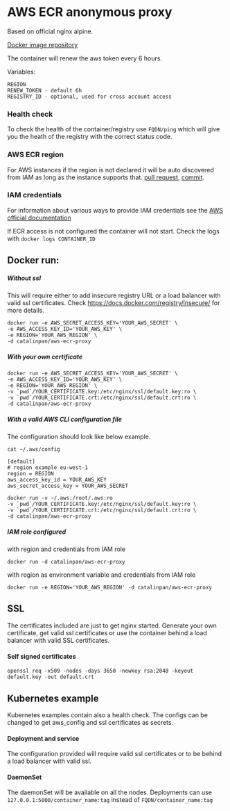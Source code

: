 # AWS ECR anonymous proxy

Based on official nginx alpine.

[Docker image repository](https://hub.docker.com/r/catalinpan/aws-ecr-proxy/)

The container will renew the aws token every 6 hours.

Variables:
```
REGION
RENEW_TOKEN - default 6h
REGISTRY_ID - optional, used for cross account access
```

### Health check

To check the health of the container/registry use ```FQDN/ping``` which will give you the heath of the registry with the correct status code. 

### AWS ECR region

For AWS instances if the region is not declared it will be auto discovered from IAM as long as the instance supports that. [pull request](https://github.com/catalinpan/aws-ecr-proxy/pull/1/commits/899ef1a80a7fa141f66e500a76f6ed86f8d19f4e), [commit](https://github.com/catalinpan/aws-ecr-proxy/commit/d8a709bf043cfd14b88defae738833e93c946f4b).

### IAM credentials

For information about various ways to provide IAM credentials see the [AWS official documentation](https://docs.aws.amazon.com/cli/latest/userguide/cli-configure-quickstart.html#cli-configure-quickstart-precedence)

If ECR access is not configured the container will not start. Check the logs with ```docker logs CONTAINER_ID```

## Docker run:
##### Without ssl
This will require either to add insecure registry URL or a load balancer with valid ssl certificates.
Check https://docs.docker.com/registry/insecure/ for more details.
```
docker run -e AWS_SECRET_ACCESS_KEY='YOUR_AWS_SECRET' \
-e AWS_ACCESS_KEY_ID='YOUR_AWS_KEY' \
-e REGION='YOUR_AWS_REGION' \
-d catalinpan/aws-ecr-proxy
```
##### With your own certificate
```
docker run -e AWS_SECRET_ACCESS_KEY='YOUR_AWS_SECRET' \
-e AWS_ACCESS_KEY_ID='YOUR_AWS_KEY' \
-e REGION='YOUR_AWS_REGION' \
-v `pwd`/YOUR_CERTIFICATE.key:/etc/nginx/ssl/default.key:ro \
-v `pwd`/YOUR_CERTIFICATE.crt:/etc/nginx/ssl/default.crt:ro \
-d catalinpan/aws-ecr-proxy
```
##### With a valid AWS CLI configuration file
The configuration should look like below example.  
```
cat ~/.aws/config
```
```
[default]
# region example eu-west-1
region = REGION     
aws_access_key_id = YOUR_AWS_KEY
aws_secret_access_key = YOUR_AWS_SECRET
```
```
docker run -v ~/.aws:/root/.aws:ro
-v `pwd`/YOUR_CERTIFICATE.key:/etc/nginx/ssl/default.key:ro \
-v `pwd`/YOUR_CERTIFICATE.crt:/etc/nginx/ssl/default.crt:ro \
-d catalinpan/aws-ecr-proxy
```
##### IAM role configured
with region and credentials from IAM role
```
docker run -d catalinpan/aws-ecr-proxy
```
with region as environment variable and credentials from IAM role
```
docker run -e REGION='YOUR_AWS_REGION' -d catalinpan/aws-ecr-proxy
```

## SSL
The certificates included are just to get nginx started. Generate your own certificate, get valid ssl certificates or use the container behind a load balancer with valid SSL certificates.

#### Self signed certificates
```
openssl req -x509 -nodes -days 3650 -newkey rsa:2048 -keyout default.key -out default.crt
```

## Kubernetes example

Kubernetes examples contain also a health check.
The configs can be changed to get aws_config and ssl certificates as secrets.

#### Deployment and service
The configuration provided will require valid ssl certificates or to be behind a load balancer with valid ssl.

#### DaemonSet
The daemonSet will be available on all the nodes. Deployments can use ```127.0.0.1:5000/container_name:tag``` instead of ```FQDN/container_name:tag```
